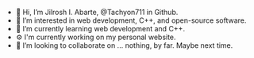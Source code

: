 - 👋 Hi, I’m Jilrosh I. Abarte, @Tachyon711 in Github.
- 👀 I’m interested in web development, C++, and open-source software.
- 🌱 I’m currently learning web development and C++.
- ⚙️ I'm currently working on my personal website.
- 💞️ I’m looking to collaborate on ... nothing, by far. Maybe next time.

<!---
Tachyon711/Tachyon711 is a ✨ special ✨ repository because its `README.md` (this file) appears on your GitHub profile.
You can click the Preview link to take a look at your changes.
--->
